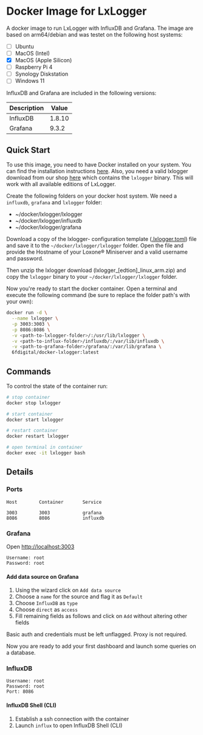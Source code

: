 # Docker Image for LxLogger

A docker image to run LxLogger with InfluxDB and Grafana. The image are based on 
arm64/debian and was testet on the following host systems:

* [ ] Ubuntu
* [ ] MacOS (Intel)
* [x] MacOS (Apple Silicon)
* [ ] Raspberry Pi 4
* [ ] Synology Diskstation
* [ ] Windows 11

InfluxDB and Grafana are included in the following versions:

| Description  | Value  |
|--------------|--------|
| InfluxDB     | 1.8.10 |
| Grafana      | 9.3.2  |

## Quick Start

To use this image, you need to have Docker installed on your system. You can find the
installation instructions [here](https://docs.docker.com/get-docker/). Also, you need
a valid lxlogger download from our shop [here](https://www.lxlogger.de/) which contains
the `lxlogger` binary. This will work with all available editions of LxLogger.

Create the following folders on your docker host system. We need a `influxdb`, `grafana` and
`lxlogger` folder:

* ~/docker/lxlogger/lxlogger
* ~/docker/lxlogger/influxdb
* ~/docker/lxlogger/grafana

Download a copy of the lxlogger- configuration template 
([.lxlogger.toml](https://github.com/6fdigital/docker-lxlogger/blob/master/lxlogger/.lxlogger.toml))
file and save it to the `~/docker/lxlogger/lxlogger` folder. Open the file and provide the Hostname of 
your Loxone® Miniserver and a valid username and password.

Then unzip the lxlogger download (lxlogger_[edtion]_linux_arm.zip) and copy
the `lxlogger` binary to your `~/docker/lxlogger/lxlogger` folder.

Now you're ready to start the docker container. Open a terminal and execute the following
command (be sure to replace the folder path's with your own):

```sh
docker run -d \
  --name lxlogger \
  -p 3003:3003 \
  -p 8086:8086 \
  -v <path-to-lxlogger-folder>/:/usr/lib/lxlogger \
  -v <path-to-influx-folder>/influxdb/:/var/lib/influxdb \
  -v <path-to-grafana-folder>/grafana/:/var/lib/grafana \
  6fdigital/docker-lxlogger:latest
```

## Commands
To control the state of the container run:
```sh
# stop container
docker stop lxlogger

# start container
docker start lxlogger

# restart container
docker restart lxlogger

# open terminal in container
docker exec -it lxlogger bash
```

## Details

### Ports

```
Host		Container		Service

3003		3003			grafana
8086		8086			influxdb
```

### Grafana

Open <http://localhost:3003>

```
Username: root
Password: root
```

#### Add data source on Grafana

1. Using the wizard click on `Add data source`
2. Choose a `name` for the source and flag it as `Default`
3. Choose `InfluxDB` as `type`
4. Choose `direct` as `access`
5. Fill remaining fields as follows and click on `Add` without altering other fields

Basic auth and credentials must be left unflagged. Proxy is not required.

Now you are ready to add your first dashboard and launch some queries on a database.

### InfluxDB

```
Username: root
Password: root
Port: 8086
```

#### InfluxDB Shell (CLI)

1. Establish a ssh connection with the container
2. Launch `influx` to open InfluxDB Shell (CLI)
